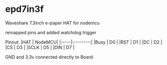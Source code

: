 # epd7in3f
Waveshare 7.3inch e-paper HAT for nodemcu

remapped pins and added watchdog trigger

Pinout:
|HAT  | NodeMCU|
|-----|:--------:|
|Busy | D0 |
|RST  | D1 |
|DC   | D2 |
|CS   | D3 |
|SCLK | D5 |
|DIN  | D7 |

GND and 3.3v connected directly to Board

